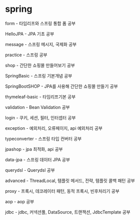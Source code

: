 # spring
form - 타임리프와 스프링 통합 폼 공부

HelloJPA - JPA 기초 공부

message - 스프링 메시지, 국제화 공부

practice - 스프링 공부

shop - 간단한 쇼핑몰 만들어보기 공부

SpringBasic - 스프링 기본개념 공부

SpringBootSHOP - JPA를 사용해 간단한 쇼핑몰 만들기 공부

thymeleaf-basic - 타임리프기본 공부

validation - Bean Validation 공부

login - 쿠키, 세션, 필터, 인터셉터 공부

exception - 예외처리, 오류페이지, api 예외처리 공부

typeconverter - 스프링 타입 컨버터 공부

jpashop - jpa 최적화, api 공부

data-jpa - 스프링 데이터 JPA 공부

querydsl - Querydsl 공부

advanced - ThreadLocal, 템플릿 메서드, 전략, 템플릿 콜백 패턴 공부

proxy - 프록시, 데코레이터 패턴, 동적 프록시, 빈후처리기 공부

aop - aop 공부

jdbc - jdbc, 커넥션풀, DataSource, 트랜잭션, JdbcTemplate 공부

